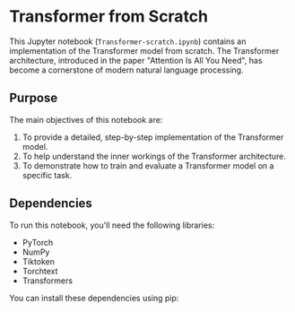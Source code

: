 # Transformer from Scratch

This Jupyter notebook (`Transformer-scratch.ipynb`) contains an implementation of the Transformer model from scratch. The Transformer architecture, introduced in the paper "Attention Is All You Need", has become a cornerstone of modern natural language processing.

## Purpose

The main objectives of this notebook are:
1. To provide a detailed, step-by-step implementation of the Transformer model.
2. To help understand the inner workings of the Transformer architecture.
3. To demonstrate how to train and evaluate a Transformer model on a specific task.

## Dependencies

To run this notebook, you'll need the following libraries:
- PyTorch
- NumPy
- Tiktoken
- Torchtext
- Transformers


You can install these dependencies using pip:

